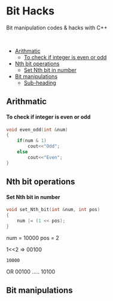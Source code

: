 # Bit Hacks

Bit manipulation codes & hacks with C++

</br>

- [Arithmatic](#Arithmatic)
  * [To check if integer is even or odd](#To-check-if-integer-is-even-or-odd)
- [Nth bit operations](#Nth-bit-operations)
  * [Set Nth bit in number](#Set-Nth-bit-in-number)
- [Bit manipulations](#Bit-manipulations)
  * [Sub-heading](#sub-heading-2)


<!-- toc -->

## Arithmatic
#### To check if integer is even or odd
```C++
void even_odd(int &num)
{
    if(num & 1)
	    cout<<"Odd";
    else
        cout<<"Even";
}
```



## Nth bit operations
#### Set Nth bit in number
```C++
void set_Nth_bit(int &num, int pos)
{
    num |= (1 << pos);
}
```
num = 10000
pos = 2

1<<2 => 00100

    10000
OR  00100
    .....
    10100

## Bit manipulations
